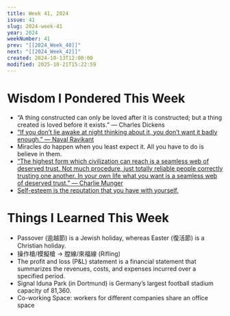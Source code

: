 ```yaml
---
title: Week 41, 2024
issue: 41
slug: 2024-week-41
year: 2024
weekNumber: 41
prev: "[[2024_Week_40]]"
next: "[[2024_Week_42]]"
created: 2024-10-13T12:00:00
modified: 2025-10-21T15:22:59
---
```


# Wisdom I Pondered This Week

* “A thing constructed can only be loved after it is constructed; but a thing created is loved before it exists.” — Charles Dickens
* [“If you don’t lie awake at night thinking about it, you don’t want it badly enough.” — Naval Ravikant](https://x.com/naval/status/1842464394107887779)
* Miracles do happen when you least expect it. All you have to do is believe in them.
* [“The highest form which civilization can reach is a seamless web of deserved trust. Not much procedure, just totally reliable people correctly trusting one another. In your own life what you want is a seamless web of deserved trust.” — Charlie Munger](https://www.youtube.com/watch?v=jY1eNlL6NKs&t=39m38s)
* [Self-esteem is the reputation that you have with yourself.](https://x.com/naval/status/819595652644491264)

# Things I Learned This Week

* Passover (逾越節) is a Jewish holiday, whereas Easter (復活節) is a Christian holiday.
* 操作槍/模擬槍 → 膛線/來福線 (Rifling)
* The profit and loss (P\&L) statement is a financial statement that summarizes the revenues, costs, and expenses incurred over a specified period.
* Signal Iduna Park (in Dortmund) is Germany’s largest football stadium capacity of 81,360.
* Co-working Space: workers for different companies share an office space
